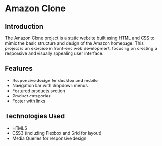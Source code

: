 # Amazon Clone

## Introduction
The Amazon Clone project is a static website built using HTML and CSS to mimic the basic structure and design of the Amazon homepage. This project is an exercise in front-end web development, focusing on creating a responsive and visually appealing user interface.

## Features
- Responsive design for desktop and mobile
- Navigation bar with dropdown menus
- Featured products section
- Product categories
- Footer with links

## Technologies Used
- HTML5
- CSS3 (including Flexbox and Grid for layout)
- Media Queries for responsive design

